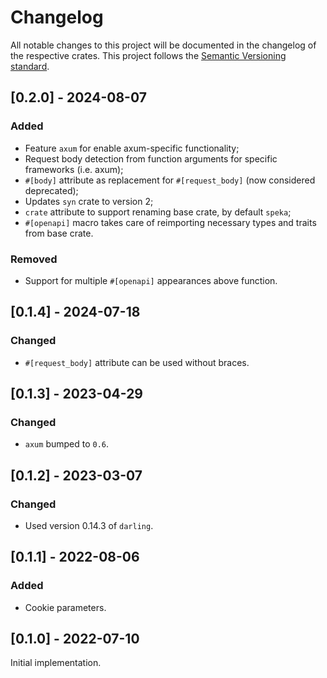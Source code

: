 # Changelog
All notable changes to this project will be documented in the changelog of the respective crates.
This project follows the [Semantic Versioning standard](https://semver.org/).


## [0.2.0] - 2024-08-07
### Added
 - Feature `axum` for enable axum-specific functionality;
 - Request body detection from function arguments for specific frameworks (i.e. axum);
 - `#[body]` attribute as replacement for `#[request_body]` (now considered deprecated);
 - Updates `syn` crate to version 2;
 - `crate` attribute to support renaming base crate, by default `speka`;
 - `#[openapi]` macro takes care of reimporting necessary types and traits from base crate.
 
### Removed
 - Support for multiple `#[openapi]` appearances above function.


## [0.1.4] - 2024-07-18
### Changed
 - `#[request_body]` attribute can be used without braces.


## [0.1.3] - 2023-04-29
### Changed
 - `axum` bumped to `0.6`.


## [0.1.2] - 2023-03-07
### Changed
 - Used version 0.14.3 of `darling`.


## [0.1.1] - 2022-08-06
### Added
 - Cookie parameters.


## [0.1.0] - 2022-07-10
Initial implementation.
